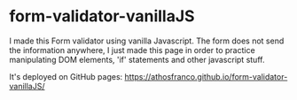 # form-validator-vanillaJS
I made this Form validator using vanilla Javascript.  The form does not send the information anywhere, I just made this page in order to practice manipulating DOM elements, 'if' statements and other javascript stuff.

It's deployed on GitHub pages: https://athosfranco.github.io/form-validator-vanillaJS/
